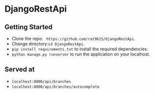 # DjangoRestApi
## Getting Started
- Clone the repo: ``` https://github.com/rat9615/DjangoRestApi```.
- Change directory:```cd DjangoRestApi```.
- ``` pip install requirements.txt ``` to install the required dependencies.
- ``` python manage.py runserver ``` to run the application on your localhost.
## Served at
- ```localhost:8000/api/branches```
- ```localhost:8000/api/branches/autocomplete```
